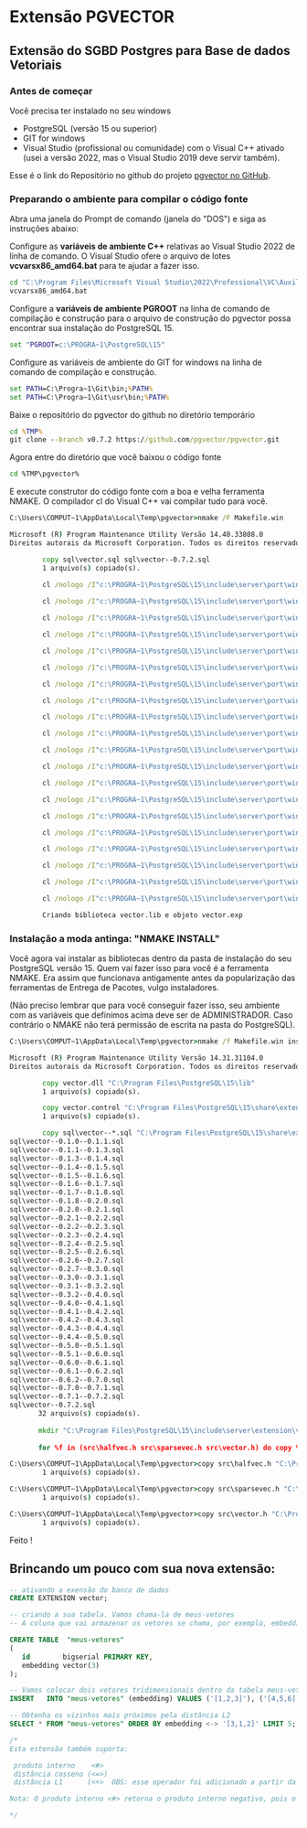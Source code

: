 # Extensão PGVECTOR

## Extensão do SGBD Postgres para Base de dados Vetoriais

### Antes de começar
Você precisa ter instalado no seu windows

- PostgreSQL (versão 15 ou superior)
- GIT for windows
- Visual Studio (profissional ou comunidade) com o Visual C++ ativado (usei a versão 2022, mas o Visual Studio 2019 deve servir também).

Esse é o link do Repositório no github do projeto [pgvector no GitHub](https://github.com/Azure-Samples/azure-postgres-pgvector-python).

### Preparando o ambiente para compilar o código fonte

Abra uma janela do Prompt de comando (janela do "DOS") e siga as instruções abaixo:

Configure as **variáveis de ambiente C++** relativas ao Visual Studio 2022 de linha de comando. O Visual Studio ofere o arquivo de lotes **vcvarsx86_amd64.bat** para te ajudar a fazer isso.
```cmd
cd "C:\Program Files\Microsoft Visual Studio\2022\Professional\VC\Auxiliary\Build"
vcvarsx86_amd64.bat
```

Configure a **variáveis de ambiente PGROOT** na linha de comando de compilação e construção para o arquivo de construção do pgvector possa encontrar sua instalação do PostgreSQL 15.
```cmd
set "PGROOT=c:\PROGRA~1\PostgreSQL\15"
```

Configure as variáveis de ambiente do GIT for windows na linha de comando de compilação e construção.
```cmd
set PATH=C:\Progra~1\Git\bin;%PATH%
set PATH=C:\Progra~1\Git\usr\bin;%PATH%
```

Baixe o repositório do pgvector do github no diretório temporário
```cmd
cd %TMP%
git clone --branch v0.7.2 https://github.com/pgvector/pgvector.git
```

Agora entre do diretório que você baixou o código fonte
```cmd
cd %TMP\pgvector%
```

E execute construtor do código fonte com a boa e velha ferramenta NMAKE. O compilador cl do Visual C++ vai compilar tudo para você.

```cmd
C:\Users\COMPUT~1\AppData\Local\Temp\pgvector>nmake /F Makefile.win

Microsoft (R) Program Maintenance Utility Versão 14.40.33808.0
Direitos autorais da Microsoft Corporation. Todos os direitos reservados.

        copy sql\vector.sql sql\vector--0.7.2.sql
        1 arquivo(s) copiado(s).
		
        cl /nologo /I"c:\PROGRA~1\PostgreSQL\15\include\server\port\win32_msvc" /I"c:\PROGRA~1\PostgreSQL\15\include\server\port\win32" /I"c:\PROGRA~1\PostgreSQL\15\include\server" /I"c:\PROGRA~1\PostgreSQL\15\include"   /O2 /fp:fast /c src\bitutils.c /Fosrc\bitutils.obj bitutils.c

        cl /nologo /I"c:\PROGRA~1\PostgreSQL\15\include\server\port\win32_msvc" /I"c:\PROGRA~1\PostgreSQL\15\include\server\port\win32" /I"c:\PROGRA~1\PostgreSQL\15\include\server" /I"c:\PROGRA~1\PostgreSQL\15\include"   /O2 /fp:fast /c src\bitvec.c /Fosrc\bitvec.obj bitvec.c

        cl /nologo /I"c:\PROGRA~1\PostgreSQL\15\include\server\port\win32_msvc" /I"c:\PROGRA~1\PostgreSQL\15\include\server\port\win32" /I"c:\PROGRA~1\PostgreSQL\15\include\server" /I"c:\PROGRA~1\PostgreSQL\15\include"   /O2 /fp:fast /c src\halfutils.c /Fosrc\halfutils.obj halfutils.c

        cl /nologo /I"c:\PROGRA~1\PostgreSQL\15\include\server\port\win32_msvc" /I"c:\PROGRA~1\PostgreSQL\15\include\server\port\win32" /I"c:\PROGRA~1\PostgreSQL\15\include\server" /I"c:\PROGRA~1\PostgreSQL\15\include"   /O2 /fp:fast /c src\halfvec.c /Fosrc\halfvec.obj halfvec.c

        cl /nologo /I"c:\PROGRA~1\PostgreSQL\15\include\server\port\win32_msvc" /I"c:\PROGRA~1\PostgreSQL\15\include\server\port\win32" /I"c:\PROGRA~1\PostgreSQL\15\include\server" /I"c:\PROGRA~1\PostgreSQL\15\include"   /O2 /fp:fast /c src\hnsw.c /Fosrc\hnsw.obj hnsw.c

        cl /nologo /I"c:\PROGRA~1\PostgreSQL\15\include\server\port\win32_msvc" /I"c:\PROGRA~1\PostgreSQL\15\include\server\port\win32" /I"c:\PROGRA~1\PostgreSQL\15\include\server" /I"c:\PROGRA~1\PostgreSQL\15\include"   /O2 /fp:fast /c src\hnswbuild.c /Fosrc\hnswbuild.obj hnswbuild.c

        cl /nologo /I"c:\PROGRA~1\PostgreSQL\15\include\server\port\win32_msvc" /I"c:\PROGRA~1\PostgreSQL\15\include\server\port\win32" /I"c:\PROGRA~1\PostgreSQL\15\include\server" /I"c:\PROGRA~1\PostgreSQL\15\include"   /O2 /fp:fast /c src\hnswinsert.c /Fosrc\hnswinsert.obj hnswinsert.c

        cl /nologo /I"c:\PROGRA~1\PostgreSQL\15\include\server\port\win32_msvc" /I"c:\PROGRA~1\PostgreSQL\15\include\server\port\win32" /I"c:\PROGRA~1\PostgreSQL\15\include\server" /I"c:\PROGRA~1\PostgreSQL\15\include"   /O2 /fp:fast /c src\hnswscan.c /Fosrc\hnswscan.obj hnswscan.c

        cl /nologo /I"c:\PROGRA~1\PostgreSQL\15\include\server\port\win32_msvc" /I"c:\PROGRA~1\PostgreSQL\15\include\server\port\win32" /I"c:\PROGRA~1\PostgreSQL\15\include\server" /I"c:\PROGRA~1\PostgreSQL\15\include"   /O2 /fp:fast /c src\hnswutils.c /Fosrc\hnswutils.obj hnswutils.c

        cl /nologo /I"c:\PROGRA~1\PostgreSQL\15\include\server\port\win32_msvc" /I"c:\PROGRA~1\PostgreSQL\15\include\server\port\win32" /I"c:\PROGRA~1\PostgreSQL\15\include\server" /I"c:\PROGRA~1\PostgreSQL\15\include"   /O2 /fp:fast /c src\hnswvacuum.c /Fosrc\hnswvacuum.obj hnswvacuum.c

        cl /nologo /I"c:\PROGRA~1\PostgreSQL\15\include\server\port\win32_msvc" /I"c:\PROGRA~1\PostgreSQL\15\include\server\port\win32" /I"c:\PROGRA~1\PostgreSQL\15\include\server" /I"c:\PROGRA~1\PostgreSQL\15\include"   /O2 /fp:fast /c src\ivfbuild.c /Fosrc\ivfbuild.obj ivfbuild.c

        cl /nologo /I"c:\PROGRA~1\PostgreSQL\15\include\server\port\win32_msvc" /I"c:\PROGRA~1\PostgreSQL\15\include\server\port\win32" /I"c:\PROGRA~1\PostgreSQL\15\include\server" /I"c:\PROGRA~1\PostgreSQL\15\include"   /O2 /fp:fast /c src\ivfflat.c /Fosrc\ivfflat.obj ivfflat.c

        cl /nologo /I"c:\PROGRA~1\PostgreSQL\15\include\server\port\win32_msvc" /I"c:\PROGRA~1\PostgreSQL\15\include\server\port\win32" /I"c:\PROGRA~1\PostgreSQL\15\include\server" /I"c:\PROGRA~1\PostgreSQL\15\include"   /O2 /fp:fast /c src\ivfinsert.c /Fosrc\ivfinsert.obj ivfinsert.c

        cl /nologo /I"c:\PROGRA~1\PostgreSQL\15\include\server\port\win32_msvc" /I"c:\PROGRA~1\PostgreSQL\15\include\server\port\win32" /I"c:\PROGRA~1\PostgreSQL\15\include\server" /I"c:\PROGRA~1\PostgreSQL\15\include"   /O2 /fp:fast /c src\ivfkmeans.c /Fosrc\ivfkmeans.obj ivfkmeans.c

        cl /nologo /I"c:\PROGRA~1\PostgreSQL\15\include\server\port\win32_msvc" /I"c:\PROGRA~1\PostgreSQL\15\include\server\port\win32" /I"c:\PROGRA~1\PostgreSQL\15\include\server" /I"c:\PROGRA~1\PostgreSQL\15\include"   /O2 /fp:fast /c src\ivfscan.c /Fosrc\ivfscan.obj ivfscan.c

        cl /nologo /I"c:\PROGRA~1\PostgreSQL\15\include\server\port\win32_msvc" /I"c:\PROGRA~1\PostgreSQL\15\include\server\port\win32" /I"c:\PROGRA~1\PostgreSQL\15\include\server" /I"c:\PROGRA~1\PostgreSQL\15\include"   /O2 /fp:fast /c src\ivfutils.c /Fosrc\ivfutils.obj ivfutils.c

        cl /nologo /I"c:\PROGRA~1\PostgreSQL\15\include\server\port\win32_msvc" /I"c:\PROGRA~1\PostgreSQL\15\include\server\port\win32" /I"c:\PROGRA~1\PostgreSQL\15\include\server" /I"c:\PROGRA~1\PostgreSQL\15\include"   /O2 /fp:fast /c src\ivfvacuum.c /Fosrc\ivfvacuum.obj ivfvacuum.c

        cl /nologo /I"c:\PROGRA~1\PostgreSQL\15\include\server\port\win32_msvc" /I"c:\PROGRA~1\PostgreSQL\15\include\server\port\win32" /I"c:\PROGRA~1\PostgreSQL\15\include\server" /I"c:\PROGRA~1\PostgreSQL\15\include"   /O2 /fp:fast /c src\sparsevec.c /Fosrc\sparsevec.obj sparsevec.c

        cl /nologo /I"c:\PROGRA~1\PostgreSQL\15\include\server\port\win32_msvc" /I"c:\PROGRA~1\PostgreSQL\15\include\server\port\win32" /I"c:\PROGRA~1\PostgreSQL\15\include\server" /I"c:\PROGRA~1\PostgreSQL\15\include"   /O2 /fp:fast /c src\vector.c /Fosrc\vector.obj vector.c

        cl /nologo /I"c:\PROGRA~1\PostgreSQL\15\include\server\port\win32_msvc" /I"c:\PROGRA~1\PostgreSQL\15\include\server\port\win32" /I"c:\PROGRA~1\PostgreSQL\15\include\server" /I"c:\PROGRA~1\PostgreSQL\15\include"   /O2 /fp:fast src\bitutils.obj src\bitvec.obj src\halfutils.obj src\halfvec.obj src\hnsw.obj src\hnswbuild.obj src\hnswinsert.obj src\hnswscan.obj src\hnswutils.obj src\hnswvacuum.obj src\ivfbuild.obj src\ivfflat.obj src\ivfinsert.obj src\ivfkmeans.obj src\ivfscan.obj src\ivfutils.obj src\ivfvacuum.obj src\sparsevec.obj src\vector.obj "c:\PROGRA~1\PostgreSQL\15\lib\postgres.lib" /link /DLL /OUT:vector.dll    

		Criando biblioteca vector.lib e objeto vector.exp

```

### Instalação a moda antinga: "NMAKE INSTALL"

Você agora vai instalar as bibliotecas dentro da pasta de instalação do seu PostgreSQL versão 15. Quem vai fazer isso para você é a ferramenta NMAKE.
Era assim que funcionava antigamente antes da popularização das ferramentas de Entrega de Pacotes, vulgo instaladores.

(Não preciso lembrar que para você conseguir fazer isso, seu ambiente com as variáveis que definimos acima deve ser de ADMINISTRADOR. Caso contrário o NMAKE não terá permissão de escrita na pasta do PostgreSQL).

```cmd
C:\Users\COMPUT~1\AppData\Local\Temp\pgvector>nmake /f Makefile.win install

Microsoft (R) Program Maintenance Utility Versão 14.31.31104.0
Direitos autorais da Microsoft Corporation. Todos os direitos reservados.

        copy vector.dll "C:\Program Files\PostgreSQL\15\lib"
        1 arquivo(s) copiado(s).

        copy vector.control "C:\Program Files\PostgreSQL\15\share\extension"
        1 arquivo(s) copiado(s).

        copy sql\vector--*.sql "C:\Program Files\PostgreSQL\15\share\extension"
sql\vector--0.1.0--0.1.1.sql
sql\vector--0.1.1--0.1.3.sql
sql\vector--0.1.3--0.1.4.sql
sql\vector--0.1.4--0.1.5.sql
sql\vector--0.1.5--0.1.6.sql
sql\vector--0.1.6--0.1.7.sql
sql\vector--0.1.7--0.1.8.sql
sql\vector--0.1.8--0.2.0.sql
sql\vector--0.2.0--0.2.1.sql
sql\vector--0.2.1--0.2.2.sql
sql\vector--0.2.2--0.2.3.sql
sql\vector--0.2.3--0.2.4.sql
sql\vector--0.2.4--0.2.5.sql
sql\vector--0.2.5--0.2.6.sql
sql\vector--0.2.6--0.2.7.sql
sql\vector--0.2.7--0.3.0.sql
sql\vector--0.3.0--0.3.1.sql
sql\vector--0.3.1--0.3.2.sql
sql\vector--0.3.2--0.4.0.sql
sql\vector--0.4.0--0.4.1.sql
sql\vector--0.4.1--0.4.2.sql
sql\vector--0.4.2--0.4.3.sql
sql\vector--0.4.3--0.4.4.sql
sql\vector--0.4.4--0.5.0.sql
sql\vector--0.5.0--0.5.1.sql
sql\vector--0.5.1--0.6.0.sql
sql\vector--0.6.0--0.6.1.sql
sql\vector--0.6.1--0.6.2.sql
sql\vector--0.6.2--0.7.0.sql
sql\vector--0.7.0--0.7.1.sql
sql\vector--0.7.1--0.7.2.sql
sql\vector--0.7.2.sql
       32 arquivo(s) copiado(s).
	   
       mkdir "C:\Program Files\PostgreSQL\15\include\server\extension\vector"
       
	   for %f in (src\halfvec.h src\sparsevec.h src\vector.h) do copy %f "C:\Program Files\PostgreSQL\15\include\server\extension\vector"

C:\Users\COMPUT~1\AppData\Local\Temp\pgvector>copy src\halfvec.h "C:\Program Files\PostgreSQL\15\include\server\extension\vector"
        1 arquivo(s) copiado(s).

C:\Users\COMPUT~1\AppData\Local\Temp\pgvector>copy src\sparsevec.h "C:\Program Files\PostgreSQL\15\include\server\extension\vector"
        1 arquivo(s) copiado(s).

C:\Users\COMPUT~1\AppData\Local\Temp\pgvector>copy src\vector.h "C:\Program Files\PostgreSQL\15\include\server\extension\vector"
        1 arquivo(s) copiado(s).
```

Feito !

## Brincando um pouco com sua nova extensão:

```sql
-- ativando a exensão do banco de dados
CREATE EXTENSION vector;

-- criando a sua tabela. Vamos chama-la de meus-vetores
-- A coluna que vai armazenar os vetores se chama, por exemplo, embedding. Sugestivo.

CREATE TABLE  "meus-vetores" 
(
   id        bigserial PRIMARY KEY, 
   embedding vector(3)
);

-- Vamos colocar dois vetores tridimensionais dentro da tabela meus-vetores
INSERT   INTO "meus-vetores" (embedding) VALUES ('[1,2,3]'), ('[4,5,6]');

-- Obtenha os vizinhos mais próximos pela distância L2
SELECT * FROM "meus-vetores" ORDER BY embedding <-> '[3,1,2]' LIMIT 5;

/*
Esta estensão também suporta:

 produto interno    <#> 
 distância cosseno (<=>) 
 distância L1      (<+>  OBS: esse operador foi adicionado a partir da versão 0.7.0 da extensão

Nota: O produto interno <#> retorna o produto interno negativo, pois o Postgres suporta apenas varreduras de índice de pedidos ASC em operadores

*/


```



